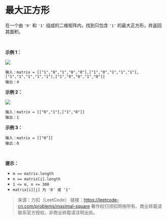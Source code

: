 # 最大正方形

在一个由 `'0'` 和 `'1'` 组成的二维矩阵内，找到只包含 `'1'` 的最大正方形，并返回其面积。

 

**示例 1：**

![](https://assets.leetcode.com/uploads/2020/11/26/max1grid.jpg)

    输入：matrix = [["1","0","1","0","0"],["1","0","1","1","1"],["1","1","1","1","1"],["1","0","0","1","0"]]
    输出：4

**示例 2：**

![](https://assets.leetcode.com/uploads/2020/11/26/max2grid.jpg)

    输入：matrix = [["0","1"],["1","0"]]
    输出：1

**示例 3：**

    输入：matrix = [["0"]]
    输出：0
 

**提示：**

+ `m == matrix.length`
+ `n == matrix[i].length`
+ `1 <= m, n <= 300`
+ `matrix[i][j] 为 '0' 或 '1'`



> 来源：力扣（LeetCode）
链接：https://leetcode-cn.com/problems/maximal-square
著作权归领扣网络所有。商业转载请联系官方授权，非商业转载请注明出处。